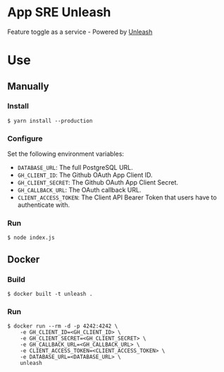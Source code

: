 # App SRE Unleash

Feature toggle as a service - Powered by [Unleash](https://github.com/Unleash/unleash)

# Use

## Manually

### Install

```
$ yarn install --production
```

### Configure

Set the following environment variables:

- `DATABASE_URL`: The full PostgreSQL URL.
- `GH_CLIENT_ID`: The Github OAuth App Client ID.
- `GH_CLIENT_SECRET`: The Github OAuth App Client Secret.
- `GH_CALLBACK_URL`: The OAuth callback URL.
- `CLIENT_ACCESS_TOKEN`: The Client API Bearer Token that users have to
  authenticate with.

### Run

```
$ node index.js
```

## Docker

### Build
```
$ docker built -t unleash .
```

### Run
```
$ docker run --rm -d -p 4242:4242 \
    -e GH_CLIENT_ID=<GH_CLIENT_ID> \
    -e GH_CLIENT_SECRET=<GH_CLIENT_SECRET> \
    -e GH_CALLBACK_URL=<GH_CALLBACK_URL> \
    -e CLIENT_ACCESS_TOKEN=<CLIENT_ACCESS_TOKEN> \
    -e DATABASE_URL=<DATABASE_URL> \
    unleash
```